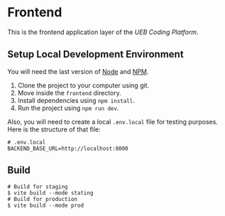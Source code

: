 # Frontend

This is the frontend application layer of the _UEB Coding Platform_.

## Setup Local Development Environment

You will need the last version of [Node](https://nodejs.org/en/) and [NPM](https://www.npmjs.com/).

1. Clone the project to your computer using git.
2. Move inside the `frontend` directory.
3. Install dependencies using `npm install`.
4. Run the project using `npm run dev`.

Also, you will need to create a local `.env.local` file for testing purposes. Here is the structure of that file:

```shell
# .env.local
BACKEND_BASE_URL=http://localhost:8000
```

## Build

```shell
# Build for staging
$ vite build --mode stating
# Build for production
$ vite build --mode prod
```
